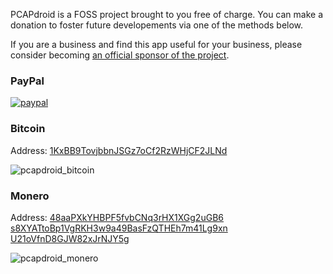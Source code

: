 PCAPdroid is a FOSS project brought to you free of charge. You can make a donation to foster future developements via one of the methods below.

If you are a business and find this app useful for your business, please consider becoming [an official sponsor of the project](https://github.com/emanuele-f/PCAPdroid/tree/master#sponsors).

### PayPal

[![paypal](https://www.paypalobjects.com/en_US/i/btn/btn_donateCC_LG.gif)](https://www.paypal.com/donate?business=TFM9UN2ZVWDT6&item_name=PCAPdroid&custom=PCAPdroid&currency_code=EUR)

### Bitcoin
Address: [1KxBB9TovjbbnJSGz7oCf2RzWHjCF2JLNd](bitcoin:1KxBB9TovjbbnJSGz7oCf2RzWHjCF2JLNd?message=PCAPdroid)

![pcapdroid_bitcoin](https://user-images.githubusercontent.com/5488003/112125885-2f660c80-8bc4-11eb-8c72-7a413e3efabd.png)

### Monero
Address: [48aaPXkYHBPF5fvbCNq3rHX1XGg2uGB6
s8XYATtoBp1VgRKH3w9a49BasFzQTHEh7m41Lg9xn
U21oVfnD8GJW82xJrNJY5g](monero:48aaPXkYHBPF5fvbCNq3rHX1XGg2uGB6s8XYATtoBp1VgRKH3w9a49BasFzQTHEh7m41Lg9xnU21oVfnD8GJW82xJrNJY5g?tx_description=PCAPdroid)

![pcapdroid_monero](https://user-images.githubusercontent.com/5488003/120921978-e142ae80-c6c6-11eb-9765-fd6ff5e71fdb.png)

